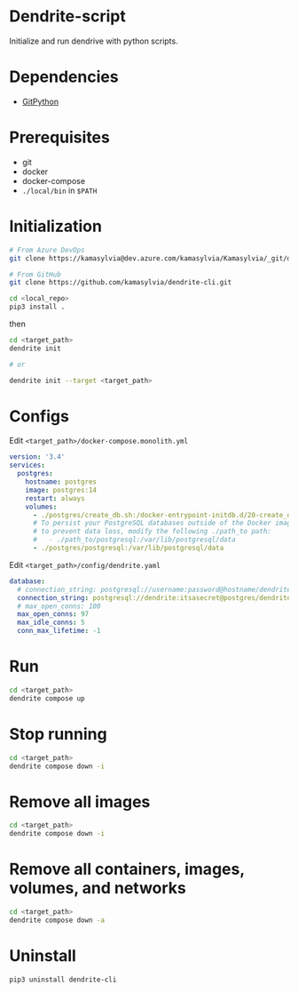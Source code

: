 # Dendrite-script

Initialize and run dendrive with python scripts.

# Dependencies

- [GitPython](http://gitpython.readthedocs.org/)

# Prerequisites

- git
- docker
- docker-compose
- `./local/bin` in `$PATH`

# Initialization

```sh
# From Azure DevOps
git clone https://kamasylvia@dev.azure.com/kamasylvia/Kamasylvia/_git/dendrite <local_repo>

# From GitHub
git clone https://github.com/kamasylvia/dendrite-cli.git

cd <local_repo>
pip3 install .
```

then

```sh
cd <target_path>
dendrite init

# or

dendrite init --target <target_path>
```

# Configs

Edit `<target_path>/docker-compose.monolith.yml`

```yml
version: '3.4'
services:
  postgres:
    hostname: postgres
    image: postgres:14
    restart: always
    volumes:
      - ./postgres/create_db.sh:/docker-entrypoint-initdb.d/20-create_db.sh
      # To persist your PostgreSQL databases outside of the Docker image,
      # to prevent data loss, modify the following ./path_to path:
      #   - ./path_to/postgresql:/var/lib/postgresql/data
      - ./postgres/postgresql:/var/lib/postgresql/data
```

Edit `<target_path>/config/dendrite.yaml`

```yml
database:
  # connection_string: postgresql://username:password@hostname/dendrite?sslmode=disable
  connection_string: postgresql://dendrite:itsasecret@postgres/dendrite?sslmode=disable
  # max_open_conns: 100
  max_open_conns: 97
  max_idle_conns: 5
  conn_max_lifetime: -1
```

# Run

```sh
cd <target_path>
dendrite compose up
```

# Stop running

```sh
cd <target_path>
dendrite compose down -i
```

# Remove all images

```sh
cd <target_path>
dendrite compose down -i
```

# Remove all containers, images, volumes, and networks

```sh
cd <target_path>
dendrite compose down -a
```

# Uninstall

```sh
pip3 uninstall dendrite-cli
```
